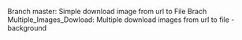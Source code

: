 Branch master: Simple download image from url to File
Brach Multiple_Images_Dowload: Multiple download images from url to file - background
